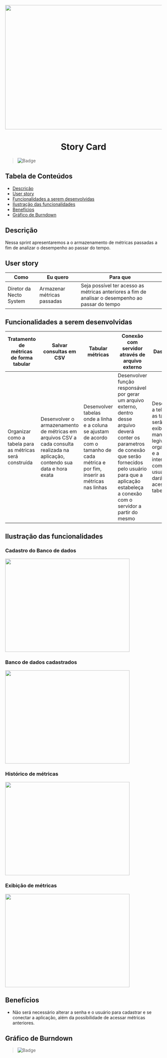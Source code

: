 <p align="center">
  <img src="https://github.com/DolphinDatabase/SGBD_Health/blob/main/Images/user%20story%202.jpg?w=400"height="400" width="700" />
</p>
<h1 align="center"> Story Card  </h1>  

> ![Badge](https://img.shields.io/badge/STATUS-EM%20DESENVOLVIMENTO-yellow)

## Tabela de Conteúdos

 * [Descrição](#descrição)
 * [User story](#user-story)  
 * [Funcionalidades a serem desenvolvidas](#funcionalidades-a-serem-desenvolvidas)
 * [Ilustração das funcionalidades](#ilustração-das-funcionalidades)
 * [Benefícios](#benefícios)
 * [Gráfico de Burndown](#gráfico-de-burndown)  



## Descrição

<p align="justified"> Nessa sprint apresentaremos a o armazenamento de métricas passadas a fim de analizar o desempenho ao passar do tempo.

## User story
  
 
 | Como | Eu quero | Para que |
 | ------- | ------- | ------- |
 | Diretor da Necto System | Armazenar métricas passadas | Seja possível ter acesso as métricas anteriores a fim de analisar o desempenho ao passar do tempo |
  
 
## Funcionalidades a serem desenvolvidas
  
  
 | Tratamento de métricas de forma tabular | Salvar consultas em CSV | Tabular métricas | Conexão com servidor através de arquivo externo | Dashboard |
 | ------- | ------- | ------- | ------- | ------- |
 | Organizar como a tabela para as métricas será construída | Desenvolver o armazenamento de métricas em arquivos CSV a cada consulta realizada na aplicação, contendo sua data e hora exata |Desenvolver tabelas onde a linha e a coluna se ajustam de acordo com o tamanho de cada métrica e por fim, inserir as métricas nas linhas | Desenvolver função responsável por gerar um arquivo externo, dentro desse arquivo deverá conter os parametros de conexão que serão fornecidos pelo usuário para que a aplicação estabeleça a conexão com o servidor a partir do mesmo | Desenvolver a tela onde as tabelas serão exibidas de maneira legivel e organizadas e a interação com o usuário que dará de acesso as tabelas |  
  

 ## Ilustração das funcionalidades  
  
  ### Cadastro do Banco de dados
  
  <p align="left">
  <img src="https://github.com/DolphinDatabase/SGBD_Health/blob/main/Images/1.%20Cadastro%20BD%20-%20SPRINT%202.png?w=400"height="300" width="400" /> <p align="right">
   
  ### Banco de dados cadastrados
  <p align="left">
  <img src="https://github.com/DolphinDatabase/SGBD_Health/blob/main/Images/2.%20BD%20cadastrados-1.png?w=400"height="300" width="400" /> 
    
  ### Histórico de métricas
  <p align="left">
  <img src="https://github.com/DolphinDatabase/SGBD_Health/blob/main/Images/3.%20Hist%C3%B3rico%20de%20m%C3%A9tricas.png?w=400"height="300" width="400" /> 
  
  ### Exibição de métricas
  <p align="left">
  <img src="https://github.com/DolphinDatabase/SGBD_Health/blob/main/Images/4.%20Exibi%C3%A7%C3%A3o%20de%20m%C3%A9tricas%20.png?w=400"height="300" width="400" />   

    
 ## Benefícios
  
  - Não será necessário alterar a senha e o usuário para cadastrar e se conectar a aplicação, além da possibilidade de acessar métricas anteriores.
  
    
 ## Gráfico de Burndown
  
  > ![Badge](https://img.shields.io/badge/STATUS-EM%20DESENVOLVIMENTO-yellow)
  
  

  
  
  
  
 

